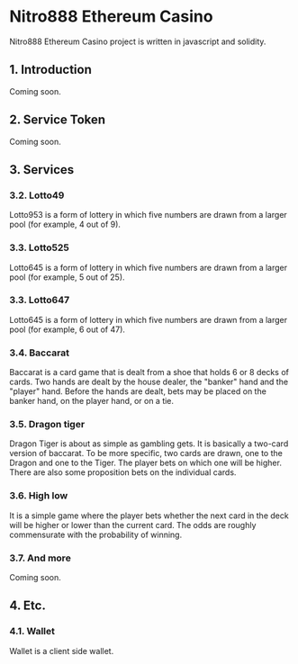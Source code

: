 # Nitro888 Ethereum Casino
Nitro888 Ethereum Casino project is written in javascript and solidity.

## 1. Introduction
Coming soon.

## 2. Service Token
Coming soon.

## 3. Services
### 3.2. Lotto49
Lotto953 is a form of lottery in which five numbers are drawn from a larger pool (for example, 4 out of 9).
### 3.3. Lotto525
Lotto645 is a form of lottery in which five numbers are drawn from a larger pool (for example, 5 out of 25).
### 3.3. Lotto647
Lotto645 is a form of lottery in which five numbers are drawn from a larger pool (for example, 6 out of 47).
### 3.4. Baccarat
Baccarat is a card game that is dealt from a shoe that holds 6 or 8 decks of cards. Two hands are dealt by the house dealer, the "banker" hand and the "player" hand. Before the hands are dealt, bets may be placed on the banker hand, on the player hand, or on a tie.
### 3.5. Dragon tiger
Dragon Tiger is about as simple as gambling gets. It is basically a two-card version of baccarat. To be more specific, two cards are drawn, one to the Dragon and one to the Tiger. The player bets on which one will be higher. There are also some proposition bets on the individual cards.
### 3.6. High low
It is a simple game where the player bets whether the next card in the deck will be higher or lower than the current card. The odds are roughly commensurate with the probability of winning.
### 3.7. And more
Coming soon.

## 4. Etc.
### 4.1. Wallet
Wallet is a client side wallet.
